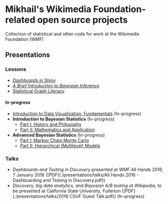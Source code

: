 # Mikhail's Wikimedia Foundation-related open source projects

Collection of statistical and other code for work at the Wikimedia Foundation (WMF)

## Presentations

### Lessons

- [_Dashboards in Shiny_](./presentations/lessons/dashboarding/2015_howto_shinydashboard/)
- [_A Brief Introduction to Bayesian Inference_](./presentations/lessons/bayesian_statistics/2015_teaching_bayes2bae/)
- [Statistical Graph Literacy](./presentations/lessons/data_visualization/literacy/)

#### In-progress

- [Introduction to Data Visualization: Fundamentals](./presentations/lessons/data_visualization/fundamentals/) (In-progress)
- **Introduction to Bayesian Statistics** (In-progress)
  - [Part I: History and Philosophy](./presentations/lessons/bayesian_statistics/2016_1_history-philosophy/) 
  - [Part II: Mathematics and Application](./presentations/lessons/bayesian_statistics/2016_2_mathematics-appication/)
- **Advanced Bayesian Statistics** (In-progress)
  - [Part I: Markov Chain Monte Carlo](./presentations/lessons/bayesian_statistics/2016_3_mcmc/)
  - [Part II: Hierarchical (Multilevel) Models](./presentations/lessons/bayesian_statistics/2016_4_hierarchical-models/)

### Talks

- _Dashboards and Testing in Discovery_ presented at WMF All Hands 2016, 7 January 2016 ([PDF](./presentations/talks/All Hands 2016 - Dashboarding and Testing in Discovery.pdf))
- _Discovery, big data analytics, and Bayesian A/B testing at Wikipedia_, to be presented at California State University, Fullerton ([PDF](./presentations/talks/2016 CSUF Guest Talk.pdf)) (In-progress)
